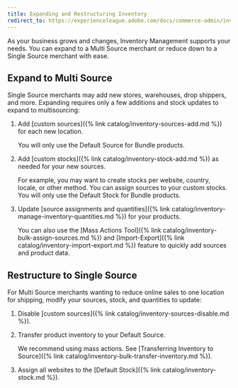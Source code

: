 ```yaml
---
title: Expanding and Restructuring Inventory
redirect_to: https://experienceleague.adobe.com/docs/commerce-admin/inventory/get-started/expand-restructure.html
---
```


As your business grows and changes, Inventory Management supports your needs. You can expand to a Multi Source merchant or reduce down to a Single Source merchant with ease.

## Expand to Multi Source

Single Source merchants may add new stores, warehouses, drop shippers, and more. Expanding requires only a few additions and stock updates to expand to multisourcing:

1. Add [custom sources]({% link catalog/inventory-sources-add.md %}) for each new location.

   You will only use the Default Source for Bundle products.

1. Add [custom stocks]({% link catalog/inventory-stock-add.md %}) as needed for your new sources.

   For example, you may want to create stocks per website, country, locale, or other method. You can assign sources to your custom stocks. You will only use the Default Stock for Bundle products.

1. Update [source assignments and quantities]({% link catalog/inventory-manage-inventory-quantities.md %}) for your products.

   You can also use the [Mass Actions Tool]({% link catalog/inventory-bulk-assign-sources.md %}) and [Import-Export]({% link catalog/inventory-import-export.md %}) feature to quickly add sources and product data.

## Restructure to Single Source

For Multi Source merchants wanting to reduce online sales to one location for shipping, modify your sources, stock, and quantities to update:

1. Disable [custom sources]({% link catalog/inventory-sources-disable.md %}).

1. Transfer product inventory to your Default Source.

   We recommend using mass actions. See [Transferring Inventory to Source]({% link catalog/inventory-bulk-transfer-inventory.md %}).

1. Assign all websites to the [Default Stock]({% link catalog/inventory-stock.md %}).
